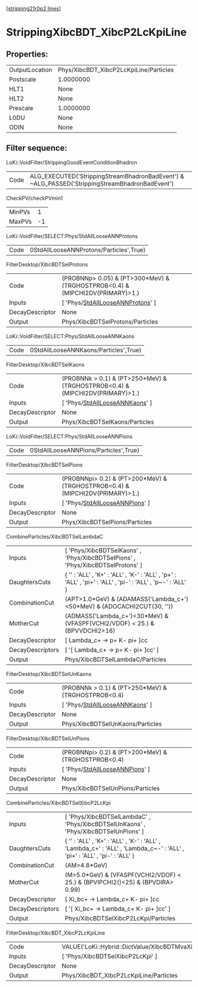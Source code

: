 [[stripping21r0p2 lines]](./stripping21r0p2-index)

# StrippingXibcBDT_XibcP2LcKpiLine

## Properties:

|                |                                        |
|----------------|----------------------------------------|
| OutputLocation | Phys/XibcBDT_XibcP2LcKpiLine/Particles |
| Postscale      | 1.0000000                              |
| HLT1           | None                                   |
| HLT2           | None                                   |
| Prescale       | 1.0000000                              |
| L0DU           | None                                   |
| ODIN           | None                                   |

## Filter sequence:

LoKi::VoidFilter/StrippingGoodEventConditionBhadron

|      |                                                                                                |
|------|------------------------------------------------------------------------------------------------|
| Code | ALG_EXECUTED('StrippingStreamBhadronBadEvent') & ~ALG_PASSED('StrippingStreamBhadronBadEvent') |

CheckPV/checkPVmin1

|        |     |
|--------|-----|
| MinPVs | 1   |
| MaxPVs | -1  |

LoKi::VoidFilter/SELECT:Phys/StdAllLooseANNProtons

|      |                                         |
|------|-----------------------------------------|
| Code | 0StdAllLooseANNProtons/Particles',True) |

FilterDesktop/XibcBDTSelProtons

|                 |                                                                                               |
|-----------------|-----------------------------------------------------------------------------------------------|
| Code            | (PROBNNp\> 0.05) & (PT\>300\*MeV) & (TRGHOSTPROB\<0.4) & (MIPCHI2DV(PRIMARY)\>1.)             |
| Inputs          | [ 'Phys/[StdAllLooseANNProtons](./stripping21r0p2-commonparticles-stdalllooseannprotons)' ] |
| DecayDescriptor | None                                                                                          |
| Output          | Phys/XibcBDTSelProtons/Particles                                                              |

LoKi::VoidFilter/SELECT:Phys/StdAllLooseANNKaons

|      |                                       |
|------|---------------------------------------|
| Code | 0StdAllLooseANNKaons/Particles',True) |

FilterDesktop/XibcBDTSelKaons

|                 |                                                                                           |
|-----------------|-------------------------------------------------------------------------------------------|
| Code            | (PROBNNk \> 0.1) & (PT\>250\*MeV) & (TRGHOSTPROB\<0.4) & (MIPCHI2DV(PRIMARY)\>1.)         |
| Inputs          | [ 'Phys/[StdAllLooseANNKaons](./stripping21r0p2-commonparticles-stdalllooseannkaons)' ] |
| DecayDescriptor | None                                                                                      |
| Output          | Phys/XibcBDTSelKaons/Particles                                                            |

LoKi::VoidFilter/SELECT:Phys/StdAllLooseANNPions

|      |                                       |
|------|---------------------------------------|
| Code | 0StdAllLooseANNPions/Particles',True) |

FilterDesktop/XibcBDTSelPions

|                 |                                                                                           |
|-----------------|-------------------------------------------------------------------------------------------|
| Code            | (PROBNNpi\> 0.2) & (PT\>200\*MeV) & (TRGHOSTPROB\<0.4) & (MIPCHI2DV(PRIMARY)\>1.)         |
| Inputs          | [ 'Phys/[StdAllLooseANNPions](./stripping21r0p2-commonparticles-stdalllooseannpions)' ] |
| DecayDescriptor | None                                                                                      |
| Output          | Phys/XibcBDTSelPions/Particles                                                            |

CombineParticles/XibcBDTSelLambdaC

|                  |                                                                                                             |
|------------------|-------------------------------------------------------------------------------------------------------------|
| Inputs           | [ 'Phys/XibcBDTSelKaons' , 'Phys/XibcBDTSelPions' , 'Phys/XibcBDTSelProtons' ]                            |
| DaughtersCuts    | { '' : 'ALL' , 'K+' : 'ALL' , 'K-' : 'ALL' , 'p+' : 'ALL' , 'pi+' : 'ALL' , 'pi-' : 'ALL' , 'p~-' : 'ALL' } |
| CombinationCut   | (APT\>1.0\*GeV) & (ADAMASS('Lambda_c+')\<50\*MeV) & (ADOCACHI2CUT(30, ''))                                  |
| MotherCut        | (ADMASS('Lambda_c+')\<30\*MeV) & (VFASPF(VCHI2/VDOF) \< 25.) & (BPVVDCHI2\>16)                              |
| DecayDescriptor  | [ Lambda_c+ -\> p+ K- pi+ ]cc                                                                             |
| DecayDescriptors | [ '[ Lambda_c+ -\> p+ K- pi+ ]cc' ]                                                                     |
| Output           | Phys/XibcBDTSelLambdaC/Particles                                                                            |

FilterDesktop/XibcBDTSelUnKaons

|                 |                                                                                           |
|-----------------|-------------------------------------------------------------------------------------------|
| Code            | (PROBNNk \> 0.1) & (PT\>250\*MeV) & (TRGHOSTPROB\<0.4)                                    |
| Inputs          | [ 'Phys/[StdAllLooseANNKaons](./stripping21r0p2-commonparticles-stdalllooseannkaons)' ] |
| DecayDescriptor | None                                                                                      |
| Output          | Phys/XibcBDTSelUnKaons/Particles                                                          |

FilterDesktop/XibcBDTSelUnPions

|                 |                                                                                           |
|-----------------|-------------------------------------------------------------------------------------------|
| Code            | (PROBNNpi\> 0.2) & (PT\>200\*MeV) & (TRGHOSTPROB\<0.4)                                    |
| Inputs          | [ 'Phys/[StdAllLooseANNPions](./stripping21r0p2-commonparticles-stdalllooseannpions)' ] |
| DecayDescriptor | None                                                                                      |
| Output          | Phys/XibcBDTSelUnPions/Particles                                                          |

CombineParticles/XibcBDTSelXibcP2LcKpi

|                  |                                                                                                                           |
|------------------|---------------------------------------------------------------------------------------------------------------------------|
| Inputs           | [ 'Phys/XibcBDTSelLambdaC' , 'Phys/XibcBDTSelUnKaons' , 'Phys/XibcBDTSelUnPions' ]                                      |
| DaughtersCuts    | { '' : 'ALL' , 'K+' : 'ALL' , 'K-' : 'ALL' , 'Lambda_c+' : 'ALL' , 'Lambda_c~-' : 'ALL' , 'pi+' : 'ALL' , 'pi-' : 'ALL' } |
| CombinationCut   | (AM\>4.8\*GeV)                                                                                                            |
| MotherCut        | (M\>5.0\*GeV) & (VFASPF(VCHI2/VDOF) \< 25.) & (BPVIPCHI2()\<25) & (BPVDIRA\> 0.99)                                        |
| DecayDescriptor  | [ Xi_bc+ -\> Lambda_c+ K- pi+ ]cc                                                                                       |
| DecayDescriptors | [ '[ Xi_bc+ -\> Lambda_c+ K- pi+ ]cc' ]                                                                               |
| Output           | Phys/XibcBDTSelXibcP2LcKpi/Particles                                                                                      |

FilterDesktop/XibcBDT_XibcP2LcKpiLine

|                 |                                                              |
|-----------------|--------------------------------------------------------------|
| Code            | VALUE('LoKi::Hybrid::DictValue/XibcBDTMvaXibcP2LcKpi')\>0.10 |
| Inputs          | [ 'Phys/XibcBDTSelXibcP2LcKpi' ]                           |
| DecayDescriptor | None                                                         |
| Output          | Phys/XibcBDT_XibcP2LcKpiLine/Particles                       |

